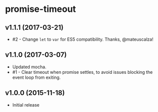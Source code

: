 # promise-timeout

## v1.1.1 (2017-03-21)

 * #2 - Change `let` to `var` for ES5 compatibility. Thanks, @mateuscalza!

## v1.1.0 (2017-03-07)

 * Updated mocha.
 * #1 - Clear timeout when promise settles, to avoid issues blocking the
   event loop from exiting.

## v1.0.0 (2015-11-18)

 * Initial release

